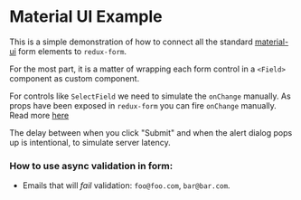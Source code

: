 # Material UI Example

This is a simple demonstration of how to connect all the standard
[material-ui](https://github.com/callemall/material-ui) form elements to `redux-form`.

For the most part, it is a matter of wrapping each form control in a `<Field>`
component as custom component.

For controls like `SelectField` we need to simulate the `onChange` manually. As props
have been exposed in `redux-form` you can fire `onChange` manually.
Read more [here](../../../docs/api/Field.md#usage)

The delay between when you click "Submit" and when the alert dialog pops up is intentional,
to simulate server latency.

### How to use async validation in form:

* Emails that will _fail_ validation: `foo@foo.com`, `bar@bar.com`.

